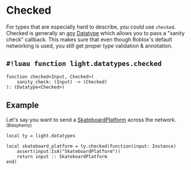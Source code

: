 # Checked

For types that are especially hard to describe, you could use `checked`. Checked is generally an [any](../any.md)
[Datatype](../index.md#what-is-a-datatype) which allows you to pass a "sanity check" callback. This makes sure that even though Roblox's
default networking is used, you still get proper type validation & annotation.

## `#!luau function light.datatypes.checked`

```luau title='<!-- shared --> <!-- sync -->'
function checked<Input, Checked>(
    sanity_check: (Input) -> (Checked)
): (Datatype<Checked>)
```

## Example

Let's say you want to send a [SkateboardPlatform](https://robloxapi.github.io/ref/class/SkateboardPlatform.html)
across the network. <small>(Blasphemy)</small>

```luau title='blasphemy.luau'
local ty = light.datatypes

local skateboard_platform = ty.checked(function(input: Instance)
    assert(input:IsA("SkateboardPlatform"))
    return input :: SkateboardPlatform
end)
```
